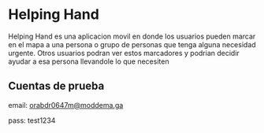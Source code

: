 # Helping Hand
Helping Hand es una aplicacion movil en donde los usuarios pueden marcar en el mapa a una persona o grupo de personas que tenga alguna necesidad urgente. Otros usuarios podran ver estos marcadores y podrian decidir ayudar a esa persona llevandole lo que necesiten

## Cuentas de prueba
email: orabdr0647m@moddema.ga

pass: test1234
